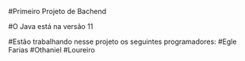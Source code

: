 #Primeiro Projeto de Bachend

#O Java está na versão 11

#Estão trabalhando nesse projeto os seguintes programadores:
#Egle Farias
#Othaniel
#Loureiro